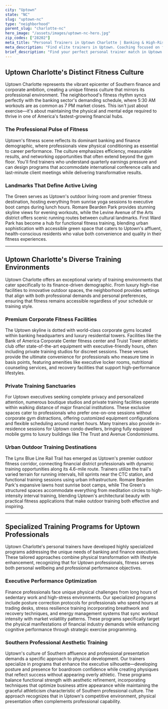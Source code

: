 ```yaml
---
city: "Uptown"
state: "NC"
slug: "uptown-nc"
type: "neighborhood"
parent_slug: "charlotte-nc"
hero_image: "/assets/images/uptown-nc-hero.jpg"
zip_codes: ["28202"]
meta_title: "Personal Trainers in Uptown Charlotte | Banking & High-Rise Corporate Fitness"
meta_description: "Find elite trainers in Uptown. Coaching focused on finance executive performance, high-rise residential amenities, and express corporate routines."
brief_description: "Find your perfect personal trainer match in Uptown Charlotte. Our elite service connects busy banking and finance executives with certified trainers who understand your demanding schedule and high-performance goals. Whether you need early morning sessions before market open, corporate gym training in your high-rise building, or private workouts at The Green, we match you with professionals who specialize in executive fitness. Stop wasting time searching and start achieving your peak physical condition with trainers who speak the language of success. Book your personalized match today and transform your Uptown lifestyle."
---
```

## Uptown Charlotte's Distinct Fitness Culture

Uptown Charlotte represents the vibrant epicenter of Southern finance and corporate ambition, creating a unique fitness culture that mirrors its professional environment. The neighborhood's fitness rhythm syncs perfectly with the banking sector's demanding schedule, where 5:30 AM workouts are as common as 7 PM market closes. This isn't just about exercise—it's about maintaining the physical and mental edge required to thrive in one of America's fastest-growing financial hubs.

### The Professional Pulse of Fitness

Uptown's fitness scene reflects its dominant banking and finance demographic, where professionals view physical conditioning as essential to career performance. The culture emphasizes efficiency, measurable results, and networking opportunities that often extend beyond the gym floor. You'll find trainers who understand quarterly earnings pressure and can design programs that accommodate international conference calls and last-minute client meetings while delivering transformative results.

### Landmarks That Define Active Living

The Green serves as Uptown's outdoor living room and premier fitness destination, hosting everything from sunrise yoga sessions to executive boot camps during lunch hours. Romare Bearden Park provides stunning skyline views for evening workouts, while the Levine Avenue of the Arts district offers scenic running routes between cultural landmarks. First Ward Park has become a hub for functional fitness training, blending urban sophistication with accessible green space that caters to Uptown's affluent, health-conscious residents who value both convenience and quality in their fitness experiences.

---

## Uptown Charlotte's Diverse Training Environments

Uptown Charlotte offers an exceptional variety of training environments that cater specifically to its finance-driven demographic. From luxury high-rise facilities to innovative outdoor spaces, the neighborhood provides settings that align with both professional demands and personal preferences, ensuring that fitness remains accessible regardless of your schedule or training style.

### Premium Corporate Fitness Facilities

The Uptown skyline is dotted with world-class corporate gyms located within banking headquarters and luxury residential towers. Facilities like the Bank of America Corporate Center fitness center and Truist Tower athletic club offer state-of-the-art equipment with executive-friendly hours, often including private training studios for discreet sessions. These venues provide the ultimate convenience for professionals who measure time in basis points, featuring amenities like executive locker rooms, nutritional counseling services, and recovery facilities that support high-performance lifestyles.

### Private Training Sanctuaries

For Uptown executives seeking complete privacy and personalized attention, numerous boutique studios and private training facilities operate within walking distance of major financial institutions. These exclusive spaces cater to professionals who prefer one-on-one sessions without corporate gym distractions, offering customized equipment configurations and flexible scheduling around market hours. Many trainers also provide in-residence sessions for Uptown condo dwellers, bringing fully equipped mobile gyms to luxury buildings like The Trust and Avenue Condominiums.

### Urban Outdoor Training Destinations

The Lynx Blue Line Rail Trail has emerged as Uptown's premier outdoor fitness corridor, connecting financial district professionals with dynamic training opportunities along its 4.6-mile route. Trainers utilize the trail's varied terrain for running intervals, hill sprints near the CTC station, and functional training sessions using urban infrastructure. Romare Bearden Park's expansive lawns host sunrise boot camps, while The Green's structured spaces accommodate everything from meditation circles to high-intensity interval training, blending Uptown's architectural beauty with practical fitness applications that make outdoor training both effective and inspiring.

---

## Specialized Training Programs for Uptown Professionals

Uptown Charlotte's personal trainers have developed highly specialized programs addressing the unique needs of banking and finance executives. These tailored approaches combine physical transformation with lifestyle enhancement, recognizing that for Uptown professionals, fitness serves both personal wellbeing and professional performance objectives.

### Executive Performance Optimization

Finance professionals face unique physical challenges from long hours of sedentary work and high-stress environments. Our specialized programs include posture correction protocols for professionals who spend hours at trading desks, stress resilience training incorporating breathwork and recovery techniques, and energy management systems that sync workout intensity with market volatility patterns. These programs specifically target the physical manifestations of financial industry demands while enhancing cognitive performance through strategic exercise programming.

### Southern Professional Aesthetic Training

Uptown's culture of Southern affluence and professional presentation demands a specific approach to physical development. Our trainers specialize in programs that enhance the executive silhouette—developing posture and presence for boardroom confidence while creating physiques that reflect success without appearing overly athletic. These programs balance functional strength with aesthetic refinement, incorporating techniques that optimize business attire appearance while maintaining the graceful athleticism characteristic of Southern professional culture. The approach recognizes that in Uptown's competitive environment, physical presentation often complements professional capability.